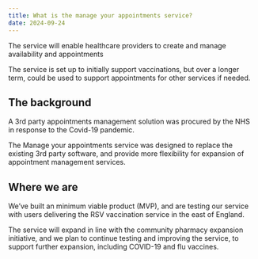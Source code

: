 ```yaml
---
title: What is the manage your appointments service?
date: 2024-09-24
---
```


The service will enable healthcare providers to create and manage availability and appointments

The service is set up to initially support vaccinations, but over a longer term, could be used to support appointments for other services if needed.

## The background

A 3rd party appointments management solution was procured by the NHS in response to the Covid-19 pandemic.

The Manage your appointments service was designed to replace the existing 3rd party software, and provide more flexibility for expansion of appointment management services.

## Where we are

We’ve built an minimum viable product (MVP), and are testing our service with users delivering the RSV vaccination service in the east of England.

The service will expand in line with the community pharmacy expansion initiative, and we plan to continue testing and improving the service, to support further expansion, including COVID-19 and flu vaccines.
